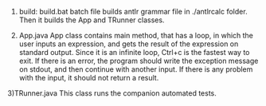 1) build:
build.bat batch file builds antlr grammar file in ./antlrcalc folder. Then it builds the App and TRunner classes. 

2) App.java
App class contains main method, that has a loop, in which the user inputs an expression, and gets the result of the expression on standard output. 
Since it is an infinite loop, Ctrl+c is the fastest way to exit. 
If there is an error, the program should write the exception message on stdout, and then continue with another input. 
If there is any problem with the input, it should not return a result.

3)TRunner.java
This class runs the companion automated tests.